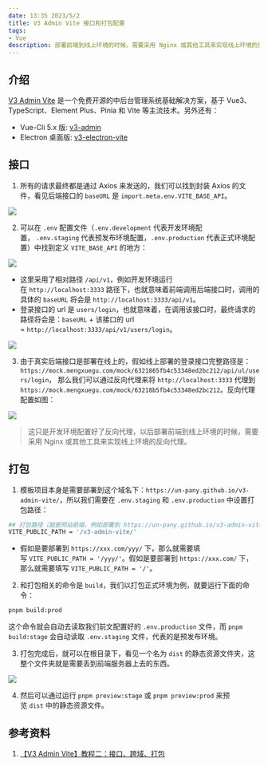 ```yaml
---
date: 13:35 2023/5/2
title: V3 Admin Vite 接口和打包配置
tags:
- Vue
description: 部署前端到线上环境的时候，需要采用 Nginx 或其他工具来实现线上环境的反向代理。
---
```

## 介绍
[V3 Admin Vite](https://github.com/un-pany/v3-admin-vite) 是一个免费开源的中后台管理系统基础解决方案，基于 Vue3、TypeScript、Element Plus、Pinia 和 Vite 等主流技术。另外还有：
- Vue-Cli 5.x 版: [v3-admin](https://github.com/un-pany/v3-admin)
- Electron 桌面版: [v3-electron-vite](https://github.com/un-pany/v3-electron-vite)

## 接口
1. 所有的请求最终都是通过 Axios 来发送的，我们可以找到封装 Axios 的文件，看见后端接口的 `baseURL` 是 `import.meta.env.VITE_BASE_API`。

![](https://p1-juejin.byteimg.com/tos-cn-i-k3u1fbpfcp/f8f85842a20f43c2940d7bbb6b6cba4d~tplv-k3u1fbpfcp-zoom-in-crop-mark:1512:0:0:0.awebp?)

2. 可以在 `.env` 配置文件（`.env.development` 代表开发环境配置， `.env.staging` 代表预发布环境配置，`.env.production` 代表正式环境配置）中找到定义 `VITE_BASE_API` 的地方：

![](https://p3-juejin.byteimg.com/tos-cn-i-k3u1fbpfcp/3871161ed651459ca040fbf25e058034~tplv-k3u1fbpfcp-zoom-in-crop-mark:1512:0:0:0.awebp?)

- 这里采用了相对路径 `/api/v1`，例如开发环境运行在 `http://localhost:3333` 路径下，也就意味着前端调用后端接口时，调用的具体的 `baseURL` 将会是 `http://localhost:3333/api/v1`。
- 登录接口的 url 是 `users/login`，也就意味着，在调用该接口时，最终请求的路径将会是：`baseURL` + 该接口的 url = `http://localhost:3333/api/v1/users/login`。

![](https://p3-juejin.byteimg.com/tos-cn-i-k3u1fbpfcp/d451db34766e4cf7a8b9dbf562af2d7d~tplv-k3u1fbpfcp-zoom-in-crop-mark:1512:0:0:0.awebp?)

3. 由于真实后端接口是部署在线上的，假如线上部署的登录接口完整路径是：
`https://mock.mengxuegu.com/mock/6321865fb4c53348ed2bc212/api/ul/users/login`，
那么我们可以通过反向代理来将 `http://localhost:3333` 代理到 `https://mock.mengxuegu.com/mock/63218b5fb4c53348ed2bc212`。反向代理配置如图：

![](https://p1-juejin.byteimg.com/tos-cn-i-k3u1fbpfcp/a64fe4d5f0cd43f2b1060cf076767a68~tplv-k3u1fbpfcp-zoom-in-crop-mark:1512:0:0:0.awebp?)

> 这只是开发环境配置好了反向代理，以后部署前端到线上环境的时候，需要采用 Nginx 或其他工具来实现线上环境的反向代理。

## 打包
1. 模板项目本身是需要部署到这个域名下：`https://un-pany.github.io/v3-admin-vite/`，所以我们需要在 `.env.staging` 和 `.env.production` 中设置打包路径：
```sh
## 打包路径（就是网站前缀，例如部署到 https://un-pany.github.io/v3-admin-vite/ 域名下，就需要填写 /v3-admin-vite/）
VITE_PUBLIC_PATH = '/v3-admin-vite/'
```
- 假如是要部署到 `https://xxx.com/yyy/` 下，那么就需要填写 `VITE_PUBLIC_PATH = '/yyy/'`。假如是要部署到 `https://xxx.com/` 下，那么就需要填写 `VITE_PUBLIC_PATH = '/'`。

2. 和打包相关的命令是 `build`，我们以打包正式环境为例，就要运行下面的命令：
```sh
pnpm build:prod
```
这个命令就会自动去读取我们前文配置好的 `.env.production` 文件，而 `pnpm build:stage` 会自动读取 `.env.staging` 文件，代表的是预发布环境。

3. 打包完成后，就可以在根目录下，看见一个名为 `dist` 的静态资源文件夹，这整个文件夹就是需要丢到前端服务器上去的东西。

![](https://p3-juejin.byteimg.com/tos-cn-i-k3u1fbpfcp/3e7973a6e6824b028c9c7a94ebe2662e~tplv-k3u1fbpfcp-zoom-in-crop-mark:1512:0:0:0.awebp?)

4. 然后可以通过运行 `pnpm preview:stage` 或 `pnpm preview:prod` 来预览 `dist` 中的静态资源文件。

## 参考资料
1. [【V3 Admin Vite】教程二：接口、跨域、打包](https://juejin.cn/post/7209852595002409018)
